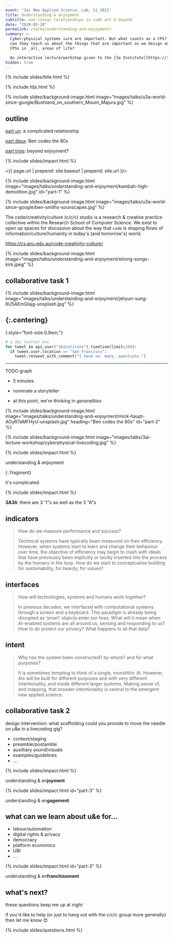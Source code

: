 ```yaml
---
event: "3ai New Applied Science: Lab, S1 2012"
title: Understanding & enjoyment
subtitle: non-linear relationships in code art & beyond
date: "2020-05-20"
permalink: /talks/understanding-and-enjoyment/
summary: >-
  Cyber-physical systems sure are important. But what counts as a CPS? And what
  can they teach us about the things that are important as we design and examine
  CPSs in _all_ areas of life?

  An interactive lecture/workshop given to the [3a Institute](https://3ainstitute.cecs.anu.edu.au) masters program.
hidden: true
---
```


{% include slides/title.html %}

{% include hljs.html %}

{% include slides/background-image.html image="images/talks/u3a-world-since-google/Bushland_on_southern_Mount_Majura.jpg" %}

## outline

[part un](#part-1): a complicated relationship

[part deux](#part-2): Ben codes the 80s

[part trois](#part-3): beyond enjoyment?

{% include slides/impact.html %}

<{{ page.url | prepend: site.baseurl | prepend: site.url }}>

{% include slides/background-image.html image="images/talks/understanding-and-enjoyment/kambah-high-demolition.jpg" id="part-1" %}

{% include slides/background-image.html image="images/talks/u3a-world-since-google/ben-smiths-sounscapes.jpg" %}

The code/creativity/culture (c/c/c) studio is a research & creative practice
collective within the Research School of Computer Science. We exist to open up
spaces for discussion about the way that `code` is shaping flows of
information/culture/humanity in today's (and tomorrow's) world.

<https://cs.anu.edu.au/code-creativity-culture/>

{% include slides/background-image.html image="images/talks/understanding-and-enjoyment/strong-songs-kirk.jpeg" %}

## collaborative task 1

{% include slides/background-image.html image="images/talks/understanding-and-enjoyment/jehyun-sung-6U5AEmQIajg-unsplash.jpg" %}

{:.centering}
---

{:style="font-size:0.9em;"}

```python
# a 3Ai twitter bot
for tweet in api.user("3AInstitute").timeline(limit=200):
  if tweet.user.location == "San Francisco":
    tweet.retweet_with_comment("I have so. many. questions.")
```

---

TODO graph

- 5 minutes

- nominate a storyteller

- at this point, we're thinking in _generalities_

{% include slides/background-image.html image="images/talks/understanding-and-enjoyment/mick-haupt-AOyR7aMFHyU-unsplash.jpg" heading="Ben codes the 80s" id="part-2" %}

{% include slides/background-image.html image="images/talks/3ai-lecture-workshop/cyberphysical-livecoding.jpg" %}

{% include slides/impact.html %}

understanding & enjoyment

{:.fragment}

it's complicated

{% include slides/impact.html %}

**3A3Ii**: there are 3 "I"s as well as the 3 "A"s

## indicators

> How do we measure performance and success?
>
> Technical systems have typically been measured on their efficiency. However,
> when systems start to learn and change their behaviour over time, the objective
> of efficiency may begin to clash with ideals that have previously been
> implicitly or tacitly inserted into the process by the humans in the loop. How
> do we start to conceptualise building for sustainability, for beauty, for
> values?

## interfaces 

> How will technologies, systems and humans work together?
>
> In previous decades, we interfaced with computational systems through a screen
> and a keyboard. This paradigm is already being disrupted as ‘smart’ objects
> enter our lives. What will it mean when AI-enabled systems are all around us,
> sensing and responding to us? How to do protect our privacy? What happens to
> all that data?

## intent

> Why has the system been constructed? by whom? and for what purposes?
>
> It is sometimes tempting to think of a single, monolithic AI. However, AIs
> will be built for different purposes and with very different intentionality,
> and inside different larger systems. Making sense of, and mapping, that
> broader intentionality is central to the emergent new applied science.

## collaborative task 2

design intervention: what scaffolding could you provide to move the needle on
u&e in a livecoding gig?

- context/staging
- preamble/postamble
- auxilliary sound/visuals
- examples/guidelines
- ...

{% include slides/impact.html %}

understanding & en**joyment**

{% include slides/impact.html id="part-3" %}

understanding & en**gagement**

## what can we learn about u&e for...

- labour/automation
- digital rights & privacy
- democracy
- platform economics
- UBI
- ...

{% include slides/impact.html id="part-3" %}

understanding & en**franchisement**

## what's next?

these questions keep me up at night

if you'd like to help (or just to hang out with the c/c/c group more generally)
then let me know 😊

{% include slides/questions.html %}


